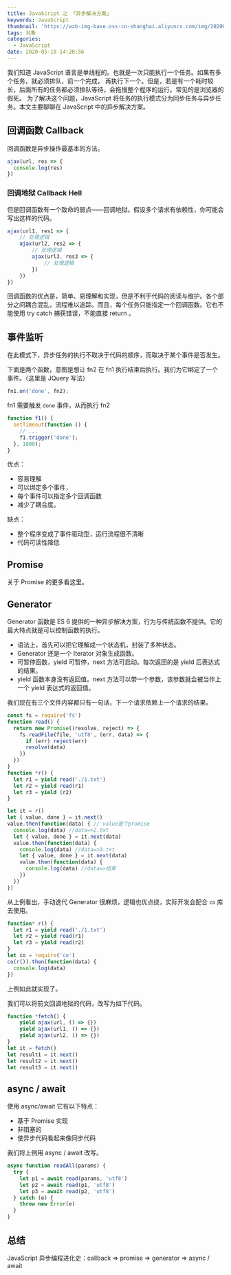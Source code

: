 ```yaml
---
title: JavaScript 之 「异步解决方案」
keywords: JavaScript
thumbnail: 'https://wzb-img-base.oss-cn-shanghai.aliyuncs.com/img/20200510145459.png'
tags: 对象
categories:
  - JavaScript
date: 2020-05-10 14:20:56
---
```


我们知道 JavaScript 语言是单线程的。也就是一次只能执行一个任务。如果有多个任务，就必须排队，前一个完成， 再执行下一个。但是，若是有一个耗时较长，后面所有的任务都必须排队等待，会拖慢整个程序的运行。常见的是浏览器的假死。
为了解决这个问题，JavaScript 将任务的执行模式分为同步任务与异步任务。本文主要聊聊在 JavaScript 中的异步解决方案。

<!-- MORE -->

## 回调函数 Callback

回调函数是异步操作最基本的方法。

```js
ajax(url, res => {
  console.log(res)
})
```
### 回调地狱 Callback Hell

但是回调函数有一个致命的弱点——回调地狱。假设多个请求有依赖性，你可能会写出这样的代码。

```js
ajax(url1, res1 => {
    // 处理逻辑
    ajax(url2, res2 => {
        // 处理逻辑
        ajax(url3, res3 => {
            // 处理逻辑
        })
    })
})
```

回调函数的优点是，简单、易理解和实现，但是不利于代码的阅读与维护。各个部分之间耦合混乱，流程难以追踪。而且，每个任务只能指定一个回调函数。它也不能使用 try catch 捕获错误，不能直接 return 。

## 事件监听

在此模式下，异步任务的执行不取决于代码的顺序，而取决于某个事件是否发生。

下面是两个函数，意图是想让 fn2 在 fn1 执行结束后执行。我们为它绑定了一个事件。（这里是 JQuery 写法）

```js
fn1.on('done', fn2);
```

fn1 需要触发 `done` 事件，从而执行 fn2

```js
function f1() {
  setTimeout(function () {
    // ...
    f1.trigger('done');
  }, 1000);
}
```

优点：

+ 容易理解
+ 可以绑定多个事件，
+ 每个事件可以指定多个回调函数
+ 减少了耦合度。

缺点：

+ 整个程序变成了事件驱动型，运行流程很不清晰
+ 代码可读性降低

## Promise

关于 Promise 的更多看这里。

## Generator

Generator 函数是 ES 6 提供的一种异步解决方案，行为与传统函数不提供。它的最大特点就是可以控制函数的执行。

+ 语法上，首先可以把它理解成一个状态机，封装了多种状态。
+ Generator 还是一个 Iterator 对象生成函数。
+ 可暂停函数，yield 可暂停，next 方法可启动。每次返回的是 yield 后表达式的结果。
+ yield 函数本身没有返回值。next 方法可以带一个参数，该参数就会被当作上一个 yield 表达式的返回值。

 我们现在有三个文件内容都只有一句话，下一个请求依赖上一个请求的结果。

```js
const fs = require('fs')
function read() {
  return new Promise((resolve, reject) => {
    fs.readFile(file, 'utf8', (err, data) => {
      if (err) reject(err)
      resolve(data)
    })
  })
}
function *r() {
  let r1 = yield read('./1.txt')
  let r2 = yield read(r1)
  let r3 = yield (r2)
}

let it = r()
let { value, done } = it.next()
value.then(function(data) { // value是个promise
  console.log(data) //data=>2.txt
  let { value, done } = it.next(data)
  value.then(function(data) {
    console.log(data) //data=>3.txt
    let { value, done } = it.next(data)
    value.then(function(data) {
      console.log(data) //data=>结束
    })
  })
})
```

从上例看出，手动迭代 Generator 很麻烦，逻辑也优点绕，实际开发会配合 `co` 库去使用。

```js
function* r() {
  let r1 = yield read('./1.txt')
  let r2 = yield read(r1)
  let r3 = yield read(r2)
}
let co = require('co')
co(r()).then(function(data) {
  console.log(data)
})
```

上例如此就实现了。

我们可以将前文回调地狱的代码，改写为如下代码。

```js
function *fetch() {
    yield ajax(url, () => {})
    yield ajax(url1, () => {})
    yield ajax(url2, () => {})
}
let it = fetch()
let result1 = it.next()
let result2 = it.next()
let result3 = it.next()
```

## async / await

使用 async/await 它有以下特点：

+ 基于 Promise 实现
+ 非阻塞的
+ 使异步代码看起来像同步代码

我们将上例用 async / await 改写。

```js
async function readAll(params) {
  try {
    let p1 = await read(params, 'utf8')
    let p2 = await read(p1, 'utf8')
    let p3 = await read(p2, 'utf8')
  } catch (e) {
    throw new Error(e)
  }
}
```

## 总结

JavaScript 异步编程进化史：callback => promise => generator => async / await

